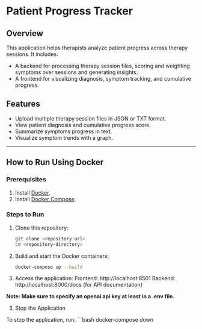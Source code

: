 # Patient Progress Tracker

## Overview

This application helps therapists analyze patient progress across therapy sessions. It includes:
- A backend for processing therapy session files, scoring and weighting symptoms over sessions and generating insights.
- A frontend for visualizing diagnosis, symptom tracking, and cumulative progress.

## Features

- Upload multiple therapy session files in JSON or TXT format.
- View patient diagnosis and cumulative progress score.
- Summarize symptoms progress in text.
- Visualize symptom trends with a graph.

---

## How to Run Using Docker

### Prerequisites
1. Install [Docker](https://www.docker.com/get-started).
2. Install [Docker Compose](https://docs.docker.com/compose/install/).

### Steps to Run
1. Clone this repository:
   ```bash
   git clone <repository-url>
   cd <repository-directory>

2. Build and start the Docker containers:
    ```bash
    docker-compose up --build

3. Access the application:
        Frontend: http://localhost:8501
        Backend: http://localhost:8000/docs (for API documentation)

<b> Note: Make sure to specify an openai api key at least in a .env file. </b>

3. Stop the Application

To stop the application, run:
    ```bash
    docker-compose down


